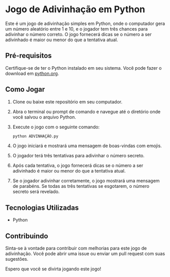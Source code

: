 # Jogo de Adivinhação em Python
Este é um jogo de adivinhação simples em Python, onde o computador gera um número aleatório entre 1 e 10, e o jogador tem três chances para adivinhar o número correto. O jogo fornecerá dicas se o número a ser adivinhado é maior ou menor do que a tentativa atual.

## Pré-requisitos
Certifique-se de ter o Python instalado em seu sistema. Você pode fazer o download em [python.org](https://www.python.org/downloads/).

## Como Jogar
1. Clone ou baixe este repositório em seu computador.

2. Abra o terminal ou prompt de comando e navegue até o diretório onde você salvou o arquivo Python.

3. Execute o jogo com o seguinte comando:
   ```bash
   python ADVINHAÇÃO.py
   ```

4. O jogo iniciará e mostrará uma mensagem de boas-vindas com emojis.

5. O jogador terá três tentativas para adivinhar o número secreto.

6. Após cada tentativa, o jogo fornecerá dicas se o número a ser adivinhado é maior ou menor do que a tentativa atual.

7. Se o jogador adivinhar corretamente, o jogo mostrará uma mensagem de parabéns. Se todas as três tentativas se esgotarem, o número secreto será revelado.

## Tecnologias Utilizadas
- Python

## Contribuindo
Sinta-se à vontade para contribuir com melhorias para este jogo de adivinhação. Você pode abrir uma issue ou enviar um pull request com suas sugestões.

Espero que você se divirta jogando este jogo!